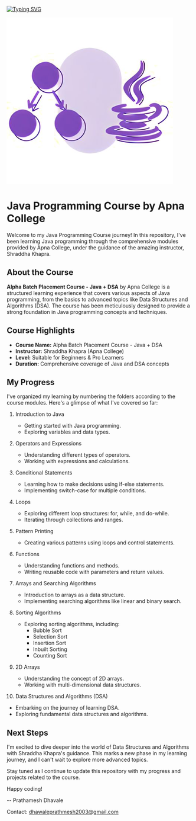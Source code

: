 [![Typing SVG](https://readme-typing-svg.demolab.com?font=ADLaM+Display&size=40&duration=4000&background=2400FF00&center=true&multiline=true&width=850&height=103&lines=Hey+There+%F0%9F%91%8B;Welcome+to+My+Repository)](https://git.io/typing-svg)

![Java DSA Image](/JavaDSA.jpg)

# Java Programming Course by Apna College

Welcome to my Java Programming Course journey! In this repository, I've been learning Java programming through the comprehensive modules provided by Apna College, under the guidance of the amazing instructor, Shraddha Khapra.

## About the Course

**Alpha Batch Placement Course - Java + DSA** by Apna College is a structured learning experience that covers various aspects of Java programming, from the basics to advanced topics like Data Structures and Algorithms (DSA). The course has been meticulously designed to provide a strong foundation in Java programming concepts and techniques.

## Course Highlights
- **Course Name:** Alpha Batch Placement Course - Java + DSA
- **Instructor:** Shraddha Khapra (Apna College)
- **Level:** Suitable for Beginners & Pro Learners
- **Duration:** Comprehensive coverage of Java and DSA concepts

## My Progress
I've organized my learning by numbering the folders according to the course modules. Here's a glimpse of what I've covered so far:

1. Introduction to Java
   - Getting started with Java programming.
   - Exploring variables and data types.

2. Operators and Expressions
   - Understanding different types of operators.
   - Working with expressions and calculations.

3. Conditional Statements
   - Learning how to make decisions using if-else statements.
   - Implementing switch-case for multiple conditions.

4. Loops
   - Exploring different loop structures: for, while, and do-while.
   - Iterating through collections and ranges.

5. Pattern Printing
   - Creating various patterns using loops and control statements.

6. Functions
   - Understanding functions and methods.
   - Writing reusable code with parameters and return values.

7. Arrays and Searching Algorithms
   - Introduction to arrays as a data structure.
   - Implementing searching algorithms like linear and binary search.

8. Sorting Algorithms
   - Exploring sorting algorithms, including:
     - Bubble Sort
     - Selection Sort
     - Insertion Sort
     - Inbuilt Sorting
     - Counting Sort

9. 2D Arrays
    - Understanding the concept of 2D arrays.
    - Working with multi-dimensional data structures.

10. Data Structures and Algorithms (DSA)
   - Embarking on the journey of learning DSA.
   - Exploring fundamental data structures and algorithms.

## Next Steps

I'm excited to dive deeper into the world of Data Structures and Algorithms with Shraddha Khapra's guidance. This marks a new phase in my learning journey, and I can't wait to explore more advanced topics.

Stay tuned as I continue to update this repository with my progress and projects related to the course.

Happy coding!

-- Prathamesh Dhavale

Contact: dhawaleprathmesh2003@gmail.com